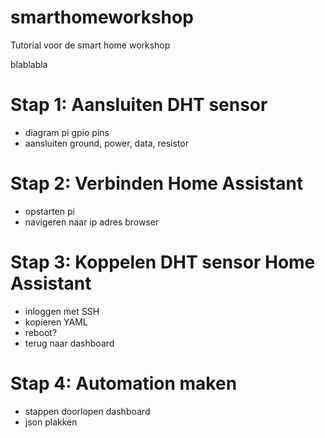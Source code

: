 # smarthomeworkshop
Tutorial voor de smart home workshop

blablabla

# Stap 1: Aansluiten DHT sensor

- diagram pi gpio pins
- aansluiten ground, power, data, resistor

# Stap 2: Verbinden Home Assistant

- opstarten pi
- navigeren naar ip adres browser

# Stap 3: Koppelen DHT sensor Home Assistant

- inloggen met SSH
- kopieren YAML
- reboot?
- terug naar dashboard

# Stap 4: Automation maken

- stappen doorlopen dashboard
- json plakken